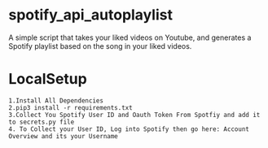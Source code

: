 # spotify_api_autoplaylist

  A simple script that takes your liked videos on Youtube, and generates a Spotify playlist based on the song in your liked videos.
  
  # LocalSetup

    1.Install All Dependencies
    2.pip3 install -r requirements.txt
    3.Collect You Spotify User ID and Oauth Token From Spotfiy and add it to secrets.py file
    4. To Collect your User ID, Log into Spotify then go here: Account Overview and its your Username
